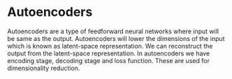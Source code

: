 # Autoencoders
Autoencoders are a type of feedforward neural networks where input will be same as the output. Autoencoders will lower the dimensions of the input which is known as latent-space representation. We can reconstruct the output from the latent-space representation. In autoencoders we have encoding stage, decoding stage and loss function. These are used for dimensionality reduction. 

